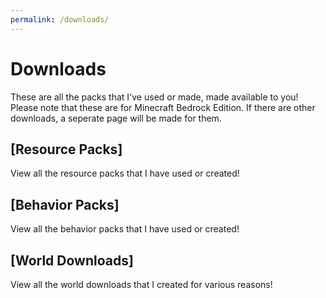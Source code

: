 ```yaml
---
permalink: /downloads/
---
```

# Downloads
These are all the packs that I've used or made, made available to you! Please note that these are for Minecraft Bedrock Edition. If there are other downloads, a seperate page will be made for them.

## [Resource Packs]
View all the resource packs that I have used or created!

## [Behavior Packs]
View all the behavior packs that I have used or created!

## [World Downloads]
View all the world downloads that I created for various reasons!